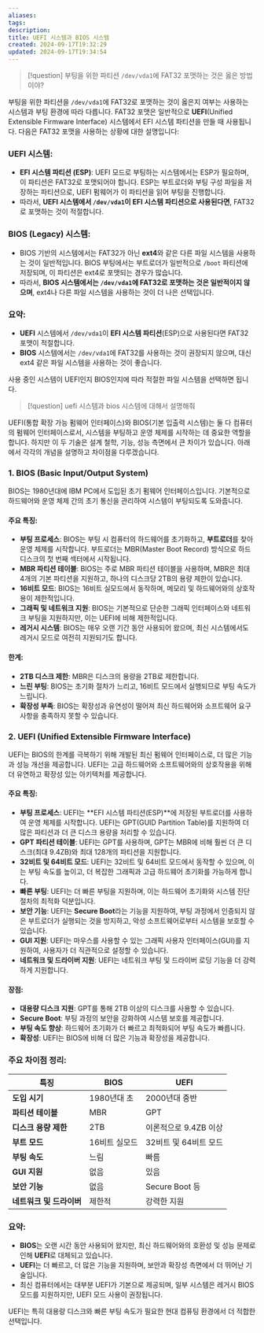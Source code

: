 ```yaml
---
aliases: 
tags: 
description:
title: UEFI 시스템과 BIOS 시스템
created: 2024-09-17T19:32:29
updated: 2024-09-17T19:34:54
---
```


> [!question] 부팅을 위한 파티션 `/dev/vda1`에 FAT32 포맷하는 것은 옳은 방법이야?

 부팅을 위한 파티션을 `/dev/vda1`에 FAT32로 포맷하는 것이 옳은지 여부는 사용하는 시스템과 부팅 환경에 따라 다릅니다. FAT32 포맷은 일반적으로 **UEFI**(Unified Extensible Firmware Interface) 시스템에서 EFI 시스템 파티션을 만들 때 사용됩니다. 다음은 FAT32 포맷을 사용하는 상황에 대한 설명입니다:

### UEFI 시스템:

- **EFI 시스템 파티션 (ESP)**: UEFI 모드로 부팅하는 시스템에서는 ESP가 필요하며, 이 파티션은 FAT32로 포맷되어야 합니다. ESP는 부트로더와 부팅 구성 파일을 저장하는 파티션으로, UEFI 펌웨어가 이 파티션을 읽어 부팅을 진행합니다.
- 따라서, **UEFI 시스템에서 `/dev/vda1`이 EFI 시스템 파티션으로 사용된다면**, FAT32로 포맷하는 것이 적절합니다.

### BIOS (Legacy) 시스템:

- BIOS 기반의 시스템에서는 FAT32가 아닌 **ext4**와 같은 다른 파일 시스템을 사용하는 것이 일반적입니다. BIOS 부팅에서는 부트로더가 일반적으로 `/boot` 파티션에 저장되며, 이 파티션은 ext4로 포맷되는 경우가 많습니다.
- 따라서, **BIOS 시스템에서는 `/dev/vda1`에 FAT32로 포맷하는 것은 일반적이지 않으며**, ext4나 다른 파일 시스템을 사용하는 것이 더 나은 선택입니다.

### 요약:

- **UEFI** 시스템에서 `/dev/vda1`이 **EFI 시스템 파티션**(ESP)으로 사용된다면 FAT32 포맷이 적절합니다.
- **BIOS** 시스템에서는 `/dev/vda1`에 FAT32를 사용하는 것이 권장되지 않으며, 대신 ext4 같은 파일 시스템을 사용하는 것이 좋습니다.

사용 중인 시스템이 UEFI인지 BIOS인지에 따라 적절한 파일 시스템을 선택하면 됩니다.

> [!question] uefi 시스템과 bios 시스템에 대해서 설명해줘

UEFI(통합 확장 가능 펌웨어 인터페이스)와 BIOS(기본 입출력 시스템)는 둘 다 컴퓨터의 펌웨어 인터페이스로서, 시스템을 부팅하고 운영 체제를 시작하는 데 중요한 역할을 합니다. 하지만 이 두 기술은 설계 철학, 기능, 성능 측면에서 큰 차이가 있습니다. 아래에서 각각의 개념을 설명하고 차이점을 다루겠습니다.

### 1. BIOS (Basic Input/Output System)

BIOS는 1980년대에 IBM PC에서 도입된 초기 펌웨어 인터페이스입니다. 기본적으로 하드웨어와 운영 체제 간의 초기 통신을 관리하여 시스템이 부팅되도록 도와줍니다.

#### 주요 특징:

- **부팅 프로세스**: BIOS는 부팅 시 컴퓨터의 하드웨어를 초기화하고, **부트로더**를 찾아 운영 체제를 시작합니다. 부트로더는 MBR(Master Boot Record) 방식으로 하드 디스크의 첫 번째 섹터에서 시작됩니다.
- **MBR 파티션 테이블**: BIOS는 주로 MBR 파티션 테이블을 사용하며, MBR은 최대 4개의 기본 파티션을 지원하고, 하나의 디스크당 2TB의 용량 제한이 있습니다.
- **16비트 모드**: BIOS는 16비트 실모드에서 동작하며, 메모리 및 하드웨어와의 상호작용이 제한적입니다.
- **그래픽 및 네트워크 지원**: BIOS는 기본적으로 단순한 그래픽 인터페이스와 네트워크 부팅을 지원하지만, 이는 UEFI에 비해 제한적입니다.
- **레거시 시스템**: BIOS는 매우 오랜 기간 동안 사용되어 왔으며, 최신 시스템에서도 레거시 모드로 여전히 지원되기도 합니다.

#### 한계:

- **2TB 디스크 제한**: MBR은 디스크의 용량을 2TB로 제한합니다.
- **느린 부팅**: BIOS는 초기화 절차가 느리고, 16비트 모드에서 실행되므로 부팅 속도가 느립니다.
- **확장성 부족**: BIOS는 확장성과 유연성이 떨어져 최신 하드웨어와 소프트웨어 요구 사항을 충족하지 못할 수 있습니다.

### 2. UEFI (Unified Extensible Firmware Interface)

UEFI는 BIOS의 한계를 극복하기 위해 개발된 최신 펌웨어 인터페이스로, 더 많은 기능과 성능 개선을 제공합니다. UEFI는 고급 하드웨어와 소프트웨어와의 상호작용을 위해 더 유연하고 확장성 있는 아키텍처를 제공합니다.

#### 주요 특징:

- **부팅 프로세스**: UEFI는 **EFI 시스템 파티션(ESP)**에 저장된 부트로더를 사용하여 운영 체제를 시작합니다. UEFI는 GPT(GUID Partition Table)를 지원하여 더 많은 파티션과 더 큰 디스크 용량을 처리할 수 있습니다.
- **GPT 파티션 테이블**: UEFI는 GPT를 사용하며, GPT는 MBR에 비해 훨씬 더 큰 디스크(최대 9.4ZB)와 최대 128개의 파티션을 지원합니다.
- **32비트 및 64비트 모드**: UEFI는 32비트 및 64비트 모드에서 동작할 수 있으며, 이는 부팅 속도를 높이고, 더 복잡한 그래픽과 고급 하드웨어 초기화를 가능하게 합니다.
- **빠른 부팅**: UEFI는 더 빠른 부팅을 지원하며, 이는 하드웨어 초기화와 시스템 진단 절차의 최적화 덕분입니다.
- **보안 기능**: UEFI는 **Secure Boot**라는 기능을 지원하여, 부팅 과정에서 인증되지 않은 부트로더가 실행되는 것을 방지하고, 악성 소프트웨어로부터 시스템을 보호할 수 있습니다.
- **GUI 지원**: UEFI는 마우스를 사용할 수 있는 그래픽 사용자 인터페이스(GUI)를 지원하여, 사용자가 더 직관적으로 설정할 수 있습니다.
- **네트워크 및 드라이버 지원**: UEFI는 네트워크 부팅 및 드라이버 로딩 기능을 더 강력하게 지원합니다.

#### 장점:

- **대용량 디스크 지원**: GPT를 통해 2TB 이상의 디스크를 사용할 수 있습니다.
- **Secure Boot**: 부팅 과정의 보안을 강화하여 시스템 보호를 제공합니다.
- **부팅 속도 향상**: 하드웨어 초기화가 더 빠르고 최적화되어 부팅 속도가 빠릅니다.
- **확장성**: UEFI는 BIOS에 비해 더 많은 기능과 확장성을 제공합니다.

### 주요 차이점 정리:

| 특징                     | BIOS                             | UEFI                              |
|--------------------------|-----------------------------------|-----------------------------------|
| **도입 시기**              | 1980년대 초                      | 2000년대 중반                     |
| **파티션 테이블**          | MBR                              | GPT                               |
| **디스크 용량 제한**        | 2TB                              | 이론적으로 9.4ZB 이상             |
| **부트 모드**              | 16비트 실모드                    | 32비트 및 64비트 모드             |
| **부팅 속도**              | 느림                              | 빠름                              |
| **GUI 지원**              | 없음                              | 있음                              |
| **보안 기능**              | 없음                              | Secure Boot 등                    |
| **네트워크 및 드라이버**    | 제한적                           | 강력한 지원                       |

### 요약:

- **BIOS**는 오랜 시간 동안 사용되어 왔지만, 최신 하드웨어와의 호환성 및 성능 문제로 인해 **UEFI**로 대체되고 있습니다.
- **UEFI**는 더 빠르고, 더 많은 기능을 지원하며, 보안과 확장성 측면에서 더 뛰어난 기술입니다.
- 최신 컴퓨터에서는 대부분 UEFI가 기본으로 제공되며, 일부 시스템은 레거시 BIOS 모드를 지원하지만, UEFI 모드 사용이 권장됩니다.

UEFI는 특히 대용량 디스크와 빠른 부팅 속도가 필요한 현대 컴퓨팅 환경에서 더 적합한 선택입니다.
